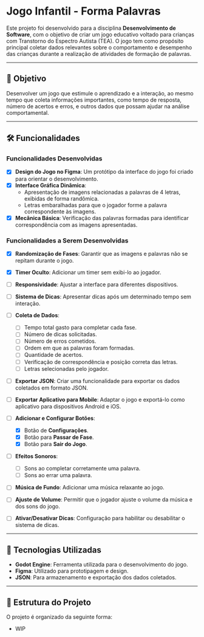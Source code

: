 # Jogo Infantil - Forma Palavras

Este projeto foi desenvolvido para a disciplina **Desenvolvimento de Software**, com o objetivo de criar um jogo educativo voltado para crianças com Transtorno do Espectro Autista (TEA). O jogo tem como propósito principal coletar dados relevantes sobre o comportamento e desempenho das crianças durante a realização de atividades de formação de palavras.

---

## 🎯 Objetivo

Desenvolver um jogo que estimule o aprendizado e a interação, ao mesmo tempo que coleta informações importantes, como tempo de resposta, número de acertos e erros, e outros dados que possam ajudar na análise comportamental.

---

## 🛠️ Funcionalidades

### Funcionalidades Desenvolvidas
- [x] **Design do Jogo no Figma**: Um protótipo da interface do jogo foi criado para orientar o desenvolvimento.
- [x] **Interface Gráfica Dinâmica**: 
  - Apresentação de imagens relacionadas a palavras de 4 letras, exibidas de forma randômica.
  - Letras embaralhadas para que o jogador forme a palavra correspondente às imagens.
- [x] **Mecânica Básica**: Verificação das palavras formadas para identificar correspondência com as imagens apresentadas.

### Funcionalidades a Serem Desenvolvidas
- [x] **Randomização de Fases**: Garantir que as imagens e palavras não se repitam durante o jogo.
- [x] **Timer Oculto**: Adicionar um timer sem exibi-lo ao jogador.
- [ ] **Responsividade**: Ajustar a interface para diferentes dispositivos.
- [ ] **Sistema de Dicas**: Apresentar dicas após um determinado tempo sem interação.
- [ ] **Coleta de Dados**:
  - [ ] Tempo total gasto para completar cada fase.
  - [ ] Número de dicas solicitadas.
  - [ ] Número de erros cometidos.
  - [ ] Ordem em que as palavras foram formadas.
  - [ ] Quantidade de acertos.
  - [ ] Verificação de correspondência e posição correta das letras.
  - [ ] Letras selecionadas pelo jogador.
- [ ] **Exportar JSON**: Criar uma funcionalidade para exportar os dados coletados em formato JSON.
- [ ] **Exportar Aplicativo para Mobile**: Adaptar o jogo e exportá-lo como aplicativo para dispositivos Android e iOS.
- [ ] **Adicionar e Configurar Botões**:
  - [x] Botão de **Configurações**.
  - [x] Botão para **Passar de Fase**.
  - [x] Botão para **Sair do Jogo**.
- [ ] **Efeitos Sonoros**:
  - [ ] Sons ao completar corretamente uma palavra.
  - [ ] Sons ao errar uma palavra.
- [ ] **Música de Fundo**: Adicionar uma música relaxante ao jogo.
- [ ] **Ajuste de Volume**: Permitir que o jogador ajuste o volume da música e dos sons do jogo.
- [ ] **Ativar/Desativar Dicas**: Configuração para habilitar ou desabilitar o sistema de dicas.


---

## 🚀 Tecnologias Utilizadas

- **Godot Engine**: Ferramenta utilizada para o desenvolvimento do jogo.
- **Figma**: Utilizado para prototipagem e design.
- **JSON**: Para armazenamento e exportação dos dados coletados.

---

## 📌 Estrutura do Projeto

O projeto é organizado da seguinte forma:

- WIP
